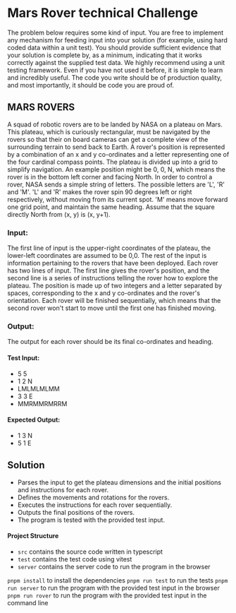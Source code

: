 # Mars Rover technical Challenge

The problem below requires some kind of input. You are free to implement any mechanism for
feeding input into your solution (for example, using hard coded data within a unit test). You
should provide sufficient evidence that your solution is complete by, as a minimum, indicating
that it works correctly against the supplied test data.
We highly recommend using a unit testing framework. Even if you have not used it before, it is
simple to learn and incredibly useful.
The code you write should be of production quality, and most importantly, it should be code you
are proud of.

## MARS ROVERS

A squad of robotic rovers are to be landed by NASA on a plateau on Mars.
This plateau, which is curiously rectangular, must be navigated by the rovers so that their on
board cameras can get a complete view of the surrounding terrain to send back to Earth.
A rover's position is represented by a combination of an x and y co-ordinates and a letter
representing one of the four cardinal compass points. The plateau is divided up into a grid to
simplify navigation. An example position might be 0, 0, N, which means the rover is in the bottom
left corner and facing North.
In order to control a rover, NASA sends a simple string of letters. The possible letters are 'L', 'R'
and 'M'. 'L' and 'R' makes the rover spin 90 degrees left or right respectively, without moving
from its current spot.
'M' means move forward one grid point, and maintain the same heading.
Assume that the square directly North from (x, y) is (x, y+1).

### Input:

The first line of input is the upper-right coordinates of the plateau, the lower-left coordinates are
assumed to be 0,0.
The rest of the input is information pertaining to the rovers that have been deployed. Each rover
has two lines of input. The first line gives the rover's position, and the second line is a series of
instructions telling the rover how to explore the plateau.
The position is made up of two integers and a letter separated by spaces, corresponding to the x
and y co-ordinates and the rover's orientation.
Each rover will be finished sequentially, which means that the second rover won't start to move
until the first one has finished moving.

### Output:

The output for each rover should be its final co-ordinates and heading.

#### Test Input:

* 5 5
* 1 2 N
* LMLMLMLMM
* 3 3 E
* MMRMMRMRRM

#### Expected Output:

* 1 3 N
* 5 1 E

## Solution
* Parses the input to get the plateau dimensions and the initial positions and instructions for each rover.
* Defines the movements and rotations for the rovers.
* Executes the instructions for each rover sequentially.
* Outputs the final positions of the rovers.
* The program is tested with the provided test input.

#### Project Structure
* `src` contains the source code written in typescript
* `test` contains the test code using vitest
* `server` contains the server code to run the program in the browser

`pnpm install` to install the dependencies
`pnpm run test` to run the tests
`pnpm run server` to run the program with the provided test input in the browser
`pnpm run rover` to run the program with the provided test input in the command line

